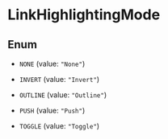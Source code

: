
# LinkHighlightingMode

## Enum


* `NONE` (value: `"None"`)

* `INVERT` (value: `"Invert"`)

* `OUTLINE` (value: `"Outline"`)

* `PUSH` (value: `"Push"`)

* `TOGGLE` (value: `"Toggle"`)



